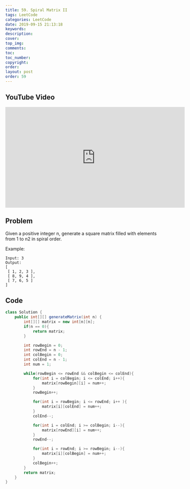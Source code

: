```yaml
---
title: 59. Spiral Matrix II
tags: LeetCode
categories: LeetCode
date: 2019-09-15 21:13:18
keywords:
description:
cover:
top_img:
comments:
toc:
toc_number:
copyright:
order:
layout: post
order: 59
---
```


## YouTube Video

<iframe width="560" height="315" src="https://www.youtube.com/embed/HItCSdGVFq4" frameborder="0" allow="accelerometer; autoplay; encrypted-media; gyroscope; picture-in-picture" allowfullscreen></iframe>

## Problem

Given a positive integer n, generate a square matrix filled with elements from 1 to n2 in spiral order.

Example:

```
Input: 3
Output:
[
 [ 1, 2, 3 ],
 [ 8, 9, 4 ],
 [ 7, 6, 5 ]
]
```

## Code

```java
class Solution {
    public int[][] generateMatrix(int n) {
        int[][] matrix = new int[n][n];
        if(n == 0){
            return matrix;
        }

        int rowBegin = 0;
        int rowEnd = n - 1;
        int colBegin = 0;
        int colEnd = n - 1;
        int num = 1;

        while(rowBegin <= rowEnd && colBegin <= colEnd){
            for(int i = colBegin; i <= colEnd; i++){
                matrix[rowBegin][i] = num++;
            }
            rowBegin++;

            for(int i = rowBegin; i <= rowEnd; i++ ){
                matrix[i][colEnd] = num++;
            }
            colEnd--;

            for(int i = colEnd; i >= colBegin; i--){
                matrix[rowEnd][i] = num++;
            }
            rowEnd--;

            for(int i = rowEnd; i >= rowBegin; i--){
                matrix[i][colBegin] = num++;
            }
            colBegin++;
        }
        return matrix;
    }
}
```
